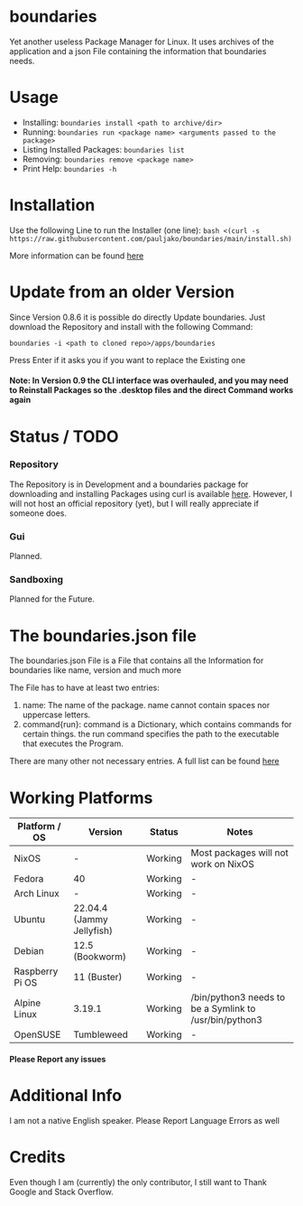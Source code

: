 # boundaries

Yet another useless Package Manager for Linux. It uses archives of the application and a json File containing the information that boundaries needs.

# Usage
- Installing: `boundaries install <path to archive/dir>`
- Running: `boundaries run <package name> <arguments passed to the package>`
- Listing Installed Packages: `boundaries list`
- Removing: `boundaries remove <package name>`
- Print Help: `boundaries -h`

# Installation

Use the following Line to run the Installer (one line):
`bash <(curl -s https://raw.githubusercontent.com/pauljako/boundaries/main/install.sh)`

More information can be found [here](INSTALL.md)

# Update from an older Version
Since Version 0.8.6 it is possible do directly Update boundaries. Just download the Repository and install with the following Command:

`boundaries -i <path to cloned repo>/apps/boundaries`

Press Enter if it asks you if you want to replace the Existing one

#### Note: In Version 0.9 the CLI interface was overhauled, and you may need to Reinstall Packages so the .desktop files and the direct Command works again
# Status / TODO
### Repository
The Repository is in Development and a boundaries package for downloading and installing Packages using curl is available [here](https://github.com/pauljako/bnd-repo).
However, I will not host an official repository (yet), but I will really appreciate if someone does.

### Gui
Planned.

### Sandboxing
Planned for the Future.

# The boundaries.json file
The boundaries.json File is a File that contains all the Information for boundaries like name, version and much more

The File has to have at least two entries:
1. name: The name of the package. name cannot contain spaces nor uppercase letters.
2. command{run}: command is a Dictionary, which contains commands for certain things. the run command specifies the path to the executable that executes the Program.

There are many other not necessary entries. A full list can be found [here](JSONFILE.md)

# Working Platforms

| Platform / OS   | Version                   | Status      | Notes                                                  |
|-----------------|---------------------------|-------------|--------------------------------------------------------|
| NixOS           | -                         | Working     | Most packages will not work on NixOS                   |
| Fedora          | 40                        | Working     | -                                                      |
| Arch Linux      | -                         | Working     | -                                                      |
| Ubuntu          | 22.04.4 (Jammy Jellyfish) | Working     | -                                                      |
| Debian          | 12.5 (Bookworm)           | Working     | -                                                      |
| Raspberry Pi OS | 11 (Buster)               | Working     | -                                                      |
| Alpine Linux    | 3.19.1                    | Working     | /bin/python3 needs to be a Symlink to /usr/bin/python3 |
| OpenSUSE        | Tumbleweed                | Working     | -                                                      |

#### Please Report any issues

# Additional Info
I am not a native English speaker. Please Report Language Errors as well

# Credits
Even though I am (currently) the only contributor, I still want to Thank Google and Stack Overflow.
